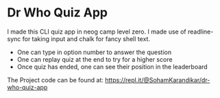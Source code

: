 # Dr Who Quiz App

I made this CLI quiz app in neog camp level zero. I made use of readline-sync for taking input and chalk for fancy shell text.

- One can type in option number to answer the question
- One can replay quiz at the end to try for a higher score
- Once quiz has ended, one can see their position in the leaderboard

The Project code can be found at: https://repl.it/@SohamKarandikar/dr-who-quiz-app